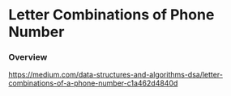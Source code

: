 # Letter Combinations of Phone Number

### Overview

https://medium.com/data-structures-and-algorithms-dsa/letter-combinations-of-a-phone-number-c1a462d4840d
